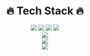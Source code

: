 <div align=center>
  <div><h1>🔥 Tech Stack 🔥</h1></div>

  <div>
    <img src="https://img.shields.io/badge/javascript-F7DF1E?style=for-the-badge&logo=javascript&logoColor=black">
    <img src="https://img.shields.io/badge/reactnative-61DAFB?style=for-the-badge&logo=react&logoColor=black"> 
    <img src="https://img.shields.io/badge/react-61DAFB?style=for-the-badge&logo=react&logoColor=black"> 
     <img src="https://img.shields.io/badge/python-3776AB?style=for-the-badge&logo=python&logoColor=black"> 
  </div>


  <div>
    <img src="https://github-readme-stats.vercel.app/api?username=yunmi099" />
  </div>
  <div>
    <img src="https://github-readme-stats.vercel.app/api/top-langs/?username=yunmi099&layout=compact"/>
  </div>
   <div>
    <img src="https://github-readme-stats.vercel.app/api/wakatime?username=yunmi099"/>
  </div>



